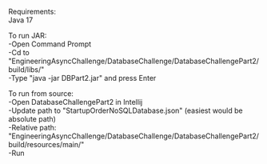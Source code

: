 Requirements:\
Java 17

To run JAR:\
-Open Command Prompt\
-Cd to "EngineeringAsyncChallenge/DatabaseChallenge/DatabaseChallengePart2/build/libs/"\
-Type "java -jar DBPart2.jar" and press Enter

To run from source:\
-Open DatabaseChallengePart2 in Intellij\
-Update path to "StartupOrderNoSQLDatabase.json" (easiest would be absolute path)\
  -Relative path: "EngineeringAsyncChallenge/DatabaseChallenge/DatabaseChallengePart2/build/resources/main/"\
-Run
